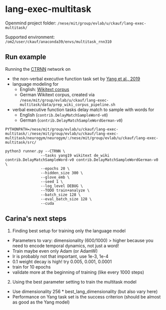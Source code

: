 # lang-exec-multitask

Openmind project folder: `/nese/mit/group/evlab/u/ckauf/lang-exec-multitask/`

Supported environment: `/om2/user/ckauf/anaconda39/envs/multitask_rnn310`

## Run example

Running the [CTRNN](https://github.com/neurogym/ngym_usage/blob/master/yang19/models.py#L6) network on
* the non-verbal executive function task set by [Yang et al., 2019](https://www.nature.com/articles/s41593-018-0310-2)
* language modeling for
  * English: [Wikitext corpus](https://huggingface.co/datasets/wikitext)
  * German Wikitext corpus, created via `/nese/mit/group/evlab/u/ckauf/lang-exec-multitask/data/prep_wiki_corpus_pipeline.sh`
* verbal executive function tasks delay match to sample with words for
  * English (`contrib.DelayMatchSampleWord-v0`)
  * German (`contrib.DelayMatchSampleWordGerman-v0`)

```
PYTHONPATH=/nese/mit/group/evlab/u/ckauf/lang-exec-multitask/:/nese/mit/group/evlab/u/ckauf/lang-exec-multitask/neurogym/neurogym/:/nese/mit/group/evlab/u/ckauf/lang-exec-multitask/src/ 

python3 runner.py --CTRNN \
                --tasks yang19 wikitext de_wiki contrib.DelayMatchSampleWord-v0 contrib.DelayMatchSampleWordGerman-v0 \
                --epochs 20 \
                --hidden_size 300 \
                --glove_emb \
                --seed 1 \
                --log_level DEBUG \
                --TODO train+analyze \
                --batch_size 128 \
                --eval_batch_size 128 \
                --cuda
```

## Carina's next steps

1. Finding best setup for training only the language model
* Parameters to vary: dimensionality (600/1000) > higher because you need to encode temporal dynamics, not just a word!
* Train maybe even only Adam (or AdamW)
* lr is probably not that important, use 1e-3, 1e-4
* 0.1 weight decay is high! try 0.005, 0.001, 0.0001
* train for 10 epochs
* validate more at the beginning of training (like every 1000 steps)

2. Using the best parameter setting to train the multitask model
* Use dimensionality 256 * best_lang_dimensionality (but also vary here)
* Performance on Yang task set is the success criterion (should be almost as good as the Yang model)

